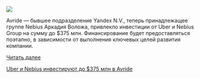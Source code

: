 <!--2025-10-22 14:28:09-->
<div class="yb">
  <div class="rss habr"><img src="https://habrastorage.org/getpro/habr/upload_files/e12/6d2/8ea/e126d28eaa504668b80cd5a0e0c7e598.png" /><p>Avride — бывшее подразделение Yandex N.V., теперь принадлежащее группе Nebius Аркадия Воложа, привлекло инвестиции от Uber и Nebius Group на сумму до $375 млн. Финансирование будет предоставляться поэтапно, в зависимости от выполнения ключевых целей развития компании.</p> <a href="https://habr.com/ru/articles/959094/#habracut">Читать далее</a> <p class="titl"><a href="https://habr.com/ru/companies/bothub/news/959094/?utm_source=habrahabr&utm_medium=rss&utm_campaign=959094">Uber и Nebius инвестируют до $375 млн в Avride</a></p></div>
</div>
